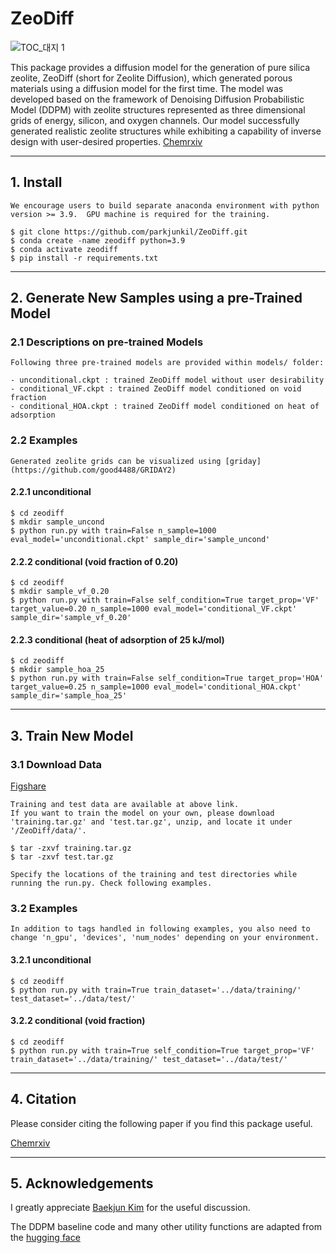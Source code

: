 # ZeoDiff

![TOC_대지 1](https://github.com/parkjunkil/ZeoDiff/assets/88761984/55831179-9b07-456c-ae6f-0692a7ad964c)

This package provides a diffusion model for the generation of pure silica zeolite, ZeoDiff (short for Zeolite Diffusion), which generated porous materials using a diffusion model for the first time. The model was developed based on the framework of Denoising Diffusion Probabilistic Model (DDPM) with zeolite structures represented as three dimensional grids of energy, silicon, and oxygen channels. Our model successfully generated realistic zeolite structures while exhibiting a capability of inverse design with user-desired properties.
[Chemrxiv](https://chemrxiv.org/engage/chemrxiv/article-details/64b62833ae3d1a7b0de69d62) 

---

## 1. Install

    We encourage users to build separate anaconda environment with python version >= 3.9.  GPU machine is required for the training.
    
    $ git clone https://github.com/parkjunkil/ZeoDiff.git
    $ conda create -name zeodiff python=3.9
    $ conda activate zeodiff
    $ pip install -r requirements.txt

---------------------------------------

## 2. Generate New Samples using a pre-Trained Model

### 2.1 Descriptions on pre-trained Models

    Following three pre-trained models are provided within models/ folder:
    
    - unconditional.ckpt : trained ZeoDiff model without user desirability
    - conditional_VF.ckpt : trained ZeoDiff model conditioned on void fraction
    - conditional_HOA.ckpt : trained ZeoDiff model conditioned on heat of adsorption

### 2.2 Examples
    Generated zeolite grids can be visualized using [griday](https://github.com/good4488/GRIDAY2)
#### 2.2.1 unconditional

    $ cd zeodiff
    $ mkdir sample_uncond
    $ python run.py with train=False n_sample=1000 eval_model='unconditional.ckpt' sample_dir='sample_uncond'

#### 2.2.2 conditional (void fraction of 0.20)
    
    $ cd zeodiff
    $ mkdir sample_vf_0.20
    $ python run.py with train=False self_condition=True target_prop='VF' target_value=0.20 n_sample=1000 eval_model='conditional_VF.ckpt' sample_dir='sample_vf_0.20'
    
#### 2.2.3 conditional (heat of adsorption of 25 kJ/mol)

    $ cd zeodiff
    $ mkdir sample_hoa_25
    $ python run.py with train=False self_condition=True target_prop='HOA' target_value=0.25 n_sample=1000 eval_model='conditional_HOA.ckpt' sample_dir='sample_hoa_25'

---------------------------------------


## 3. Train New Model
    
### 3.1 Download Data    

[Figshare](https://figshare.com/articles/dataset/ZeoDiff/23538738)

    Training and test data are available at above link.
    If you want to train the model on your own, please download 'training.tar.gz' and 'test.tar.gz', unzip, and locate it under '/ZeoDiff/data/'.
    
    $ tar -zxvf training.tar.gz
    $ tar -zxvf test.tar.gz

    Specify the locations of the training and test directories while running the run.py. Check following examples.

### 3.2 Examples

    In addition to tags handled in following examples, you also need to change 'n_gpu', 'devices', 'num_nodes' depending on your environment.

#### 3.2.1 unconditional
    
    $ cd zeodiff
    $ python run.py with train=True train_dataset='../data/training/' test_dataset='../data/test/'
    
#### 3.2.2 conditional (void fraction)
    
    $ cd zeodiff
    $ python run.py with train=True self_condition=True target_prop='VF' train_dataset='../data/training/' test_dataset='../data/test/'
    
---------------------------------------
    
## 4. Citation

Please consider citing the following paper if you find this package useful.

[Chemrxiv](https://chemrxiv.org/engage/chemrxiv/article-details/64b62833ae3d1a7b0de69d62) 

---------------------------------------

## 5. Acknowledgements

I greatly appreciate [Baekjun Kim](https://github.com/good4488) for the useful discussion.

The DDPM baseline code and many other utility functions are adapted from the [hugging face](https://huggingface.co/blog/annotated-diffusion)

